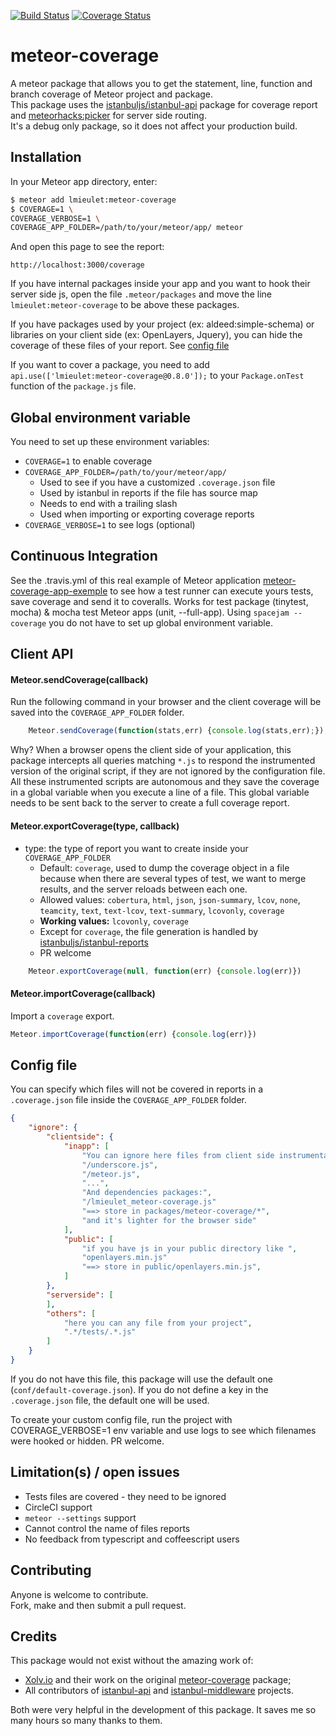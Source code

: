 [![Build Status](https://travis-ci.org/serut/meteor-coverage.png?branch=master)](https://travis-ci.org/serut/meteor-coverage)
[![Coverage Status](https://coveralls.io/repos/github/serut/meteor-coverage/badge.svg?branch=master)](https://coveralls.io/github/serut/meteor-coverage?branch=master)

meteor-coverage
=========================

A meteor package that allows you to get the statement, line, function and branch coverage of Meteor project and package.  
This package uses the [istanbuljs/istanbul-api](https://github.com/istanbuljs/istanbul-api) package for coverage report and [meteorhacks:picker](https://github.com/meteorhacks/picker) for server side routing.  
It's a debug only package, so it does not affect your production build.

## Installation

In your Meteor app directory, enter:

```bash
$ meteor add lmieulet:meteor-coverage
$ COVERAGE=1 \
COVERAGE_VERBOSE=1 \
COVERAGE_APP_FOLDER=/path/to/your/meteor/app/ meteor
```

And open this page to see the report:
```URL
http://localhost:3000/coverage
```

If you have internal packages inside your app and you want to hook their server side js, open the file `.meteor/packages` and move the line `lmieulet:meteor-coverage` to be above these packages.

If you have packages used by your project (ex: aldeed:simple-schema) or libraries on your client side (ex: OpenLayers, Jquery), you can hide the coverage of these files of your report. See [config file](#config-file)

If you want to cover a package, you need to add `api.use(['lmieulet:meteor-coverage@0.8.0']);` to your `Package.onTest` function of the `package.js` file.

## Global environment variable

You need to set up these environment variables:
* `COVERAGE=1` to enable coverage
* `COVERAGE_APP_FOLDER=/path/to/your/meteor/app/`  
    * Used to see if you have a customized `.coverage.json` file
    * Used by istanbul in reports if the file has source map
    * Needs to end with a trailing slash
    * Used when importing or exporting coverage reports
* `COVERAGE_VERBOSE=1` to see logs (optional)

## Continuous Integration


See the .travis.yml of this real example of Meteor application [meteor-coverage-app-exemple](https://github.com/serut/meteor-coverage-app-exemple) to see how a test runner can execute yours tests, save coverage and send it to coveralls. Works for test package (tinytest, mocha) & mocha test Meteor apps (unit, --full-app). Using `spacejam --coverage` you do not have to set up global environment variable.

## Client API

#### Meteor.sendCoverage(callback)

Run the following command in your browser and the client coverage will be saved into the `COVERAGE_APP_FOLDER` folder.  
```js
    Meteor.sendCoverage(function(stats,err) {console.log(stats,err);});
```
Why? When a browser opens the client side of your application, this package intercepts all queries matching `*.js` to respond the instrumented version of the original script, if they are not ignored by the configuration file. All these instrumented scripts are autonomous and they save the coverage in a global variable when you execute a line of a file. This global variable needs to be sent back to the server to create a full coverage report.

#### Meteor.exportCoverage(type, callback)
* type: the type of report you want to create inside your `COVERAGE_APP_FOLDER`
    * Default: `coverage`, used to dump the coverage object in a file because when there are several types of test, we want to merge results, and the server reloads between each one.
    * Allowed values: `cobertura`, `html`, `json`, `json-summary`, `lcov`, `none`, `teamcity`, `text`, `text-lcov`, `text-summary`, `lcovonly`, `coverage`
    * **Working values:** `lcovonly`, `coverage`
    * Except for `coverage`, the file generation is handled by  [istanbuljs/istanbul-reports](https://github.com/istanbuljs/istanbul-reports)
    * PR welcome

```js
    Meteor.exportCoverage(null, function(err) {console.log(err)})
```
#### Meteor.importCoverage(callback)
Import a `coverage` export.

```js
Meteor.importCoverage(function(err) {console.log(err)})
```

## Config file

You can specify which files will not be covered in reports in a `.coverage.json` file inside the `COVERAGE_APP_FOLDER` folder.
```json
{
    "ignore": {
        "clientside": {
            "inapp": [
                "You can ignore here files from client side instrumentation",
                "/underscore.js",
                "/meteor.js",
                "...",
                "And dependencies packages:",
                "/lmieulet_meteor-coverage.js"
                "==> store in packages/meteor-coverage/*",
                "and it's lighter for the browser side"
            ],
            "public": [
                "if you have js in your public directory like ",
                "openlayers.min.js"  
                "==> store in public/openlayers.min.js",
            ]
        },
        "serverside": [
        ],
        "others": [
            "here you can any file from your project",
            ".*/tests/.*.js"
        ]
    }
}

```
If you do not have this file, this package will use the default one (`conf/default-coverage.json`). If you do not define a key in the `.coverage.json` file, the default one will be used.

To create your custom config file, run the project with COVERAGE_VERBOSE=1 env variable and use logs to see which filenames were hooked or hidden. PR welcome.

## Limitation(s) / open issues

* Tests files are covered - they need to be ignored
* CircleCI support
* `meteor --settings` support
* Cannot control the name of files reports
* No feedback from typescript and coffeescript users

## Contributing

Anyone is welcome to contribute.  
Fork, make and then submit a pull request.

## Credits

This package would not exist without the amazing work of:
* [Xolv.io](http://xolv.io) and their work on the original [meteor-coverage](https://github.com/xolvio/meteor-coverage) package;
* All contributors of [istanbul-api](https://github.com/istanbuljs/istanbul-api) and [istanbul-middleware](https://github.com/gotwarlost/istanbul-middleware) projects.

Both were very helpful in the development of this package. It saves me so many hours so many thanks to them.
